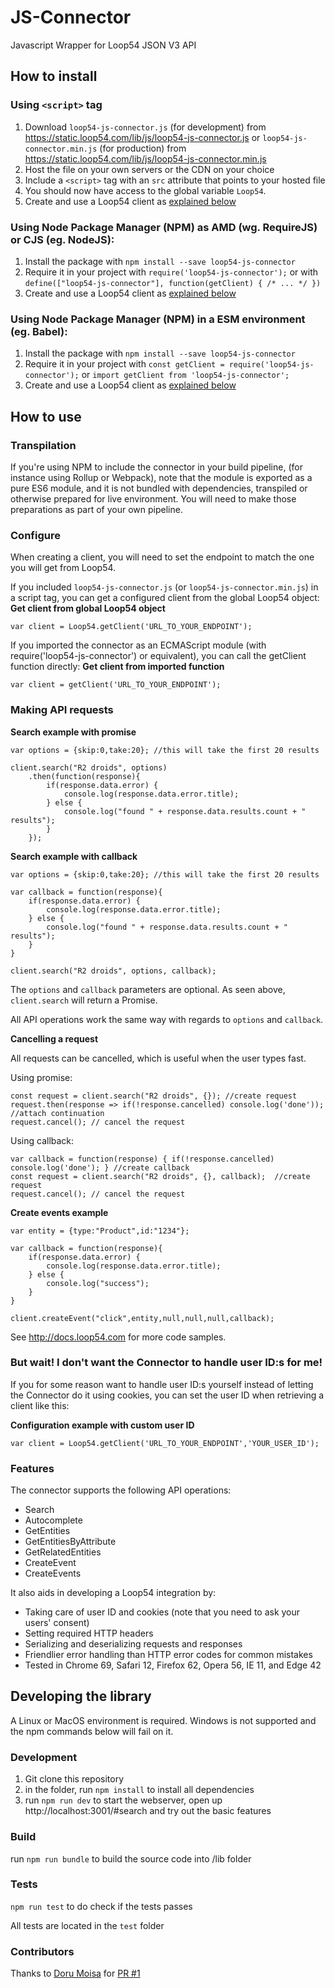 # JS-Connector

Javascript Wrapper for Loop54 JSON V3 API

## How to install

### Using `<script>` tag

1. Download `loop54-js-connector.js` (for development) from
   <https://static.loop54.com/lib/js/loop54-js-connector.js> or
   `loop54-js-connector.min.js` (for production) from
   <https://static.loop54.com/lib/js/loop54-js-connector.min.js>
2. Host the file on your own servers or the CDN on your choice
3. Include a `<script>` tag with an `src` attribute that points to your hosted file
4. You should now have access to the global variable `Loop54`.
5. Create and use a Loop54 client as [explained below](#how-to-use)

### Using Node Package Manager (NPM) as AMD (wg. RequireJS) or CJS (eg. NodeJS):

1. Install the package with `npm install --save loop54-js-connector`
2. Require it in your project with `require('loop54-js-connector');` or with `define(["loop54-js-connector"], function(getClient) { /* ... */ })`
3. Create and use a Loop54 client as [explained below](#how-to-use)

### Using Node Package Manager (NPM) in a ESM environment (eg. Babel):

1. Install the package with `npm install --save loop54-js-connector`
2. Require it in your project with `const getClient = require('loop54-js-connector');` or `import getClient from 'loop54-js-connector';`
3. Create and use a Loop54 client as [explained below](#how-to-use)

## How to use

### Transpilation

If you're using NPM to include the connector in your build pipeline, (for instance using Rollup or Webpack),
note that the module is exported as a pure ES6 module, and it is not bundled with dependencies, transpiled or otherwise prepared for live environment. 
You will need to make those preparations as part of your own pipeline.

### Configure

When creating a client, you will need to set the endpoint to match the one you will get from Loop54.

If you included `loop54-js-connector.js` (or `loop54-js-connector.min.js`) in a script tag, 
you can get a configured client from the global Loop54 object:
__Get client from global Loop54 object__
```
var client = Loop54.getClient('URL_TO_YOUR_ENDPOINT');
```

If you imported the connector as an ECMAScript module (with require('loop54-js-connector') or equivalent), 
you can call the getClient function directly:
__Get client from imported function__
```
var client = getClient('URL_TO_YOUR_ENDPOINT');
```

### Making API requests

__Search example with promise__
```
var options = {skip:0,take:20}; //this will take the first 20 results

client.search("R2 droids", options)
	.then(function(response){
		if(response.data.error) {
			console.log(response.data.error.title);
		} else {
			console.log("found " + response.data.results.count + " results");
		}
	});
```

__Search example with callback__
```
var options = {skip:0,take:20}; //this will take the first 20 results

var callback = function(response){
	if(response.data.error) {
		console.log(response.data.error.title);
	} else {
		console.log("found " + response.data.results.count + " results");
	}
}

client.search("R2 droids", options, callback);
```

The `options` and `callback` parameters are optional. As seen above,
`client.search` will return a Promise.

All API operations work the same way with regards to `options` and `callback`.

__Cancelling a request__

All requests can be cancelled, which is useful when the user types fast.

Using promise:
```
const request = client.search("R2 droids", {}); //create request
request.then(response => if(!response.cancelled) console.log('done')); //attach continuation
request.cancel(); // cancel the request
```

Using callback:
```
var callback = function(response) { if(!response.cancelled) console.log('done'); } //create callback
const request = client.search("R2 droids", {}, callback);  //create request
request.cancel(); // cancel the request
```

__Create events example__

```
var entity = {type:"Product",id:"1234"};

var callback = function(response){
	if(response.data.error) {
		console.log(response.data.error.title);
	} else {
		console.log("success");
	}
}

client.createEvent("click",entity,null,null,null,callback);
```

See http://docs.loop54.com for more code samples.

### But wait! I don't want the Connector to handle user ID:s for me!

If you for some reason want to handle user ID:s yourself instead of letting the
Connector do it using cookies, you can set the user ID when retrieving a client
like this:

__Configuration example with custom user ID__
```
var client = Loop54.getClient('URL_TO_YOUR_ENDPOINT','YOUR_USER_ID');
```

### Features

The connector supports the following API operations:

- Search
- Autocomplete
- GetEntities
- GetEntitiesByAttribute
- GetRelatedEntities
- CreateEvent
- CreateEvents

It also aids in developing a Loop54 integration by:

- Taking care of user ID and cookies (note that you need to ask your users'
  consent)
- Setting required HTTP headers
- Serializing and deserializing requests and responses
- Friendlier error handling than HTTP error codes for common mistakes
- Tested in Chrome 69, Safari 12, Firefox 62, Opera 56, IE 11, and Edge 42

## Developing the library

A Linux or MacOS environment is required. Windows is not supported and the npm commands below will fail on it.

### Development

1. Git clone this repository
2. in the folder, run `npm install` to install all dependencies
3. run `npm run dev` to start the webserver, open up
   http://localhost:3001/#search and try out the basic features

### Build

run `npm run bundle` to build the source code into /lib folder

### Tests

`npm run test` to do check if the tests passes

All tests are located in the `test` folder

### Contributors
Thanks to [Doru Moisa](https://github.com/moisadoru) for [PR #1](https://github.com/LoopFiftyFour/JS-Connector/pull/1)

